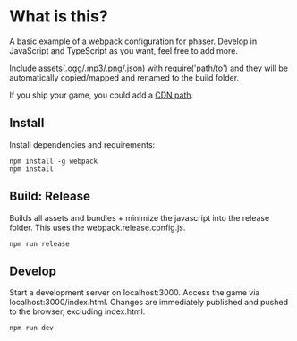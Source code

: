 # What is this?
A basic example of a webpack configuration for phaser. Develop in JavaScript and TypeScript as you want, feel free to add more.

Include assets(.ogg/.mp3/.png/.json) with require('path/to') and they will be automatically copied/mapped and renamed to the build folder.

If you ship your game, you could add a [CDN path](https://github.com/webpack/docs/wiki/configuration#outputpublicpath).
## Install
Install dependencies and requirements:
```
npm install -g webpack
npm install
```

## Build: Release

Builds all assets and bundles + minimize the javascript into the release folder.
This uses the webpack.release.config.js.
```
npm run release
```

## Develop

Start a development server on localhost:3000. Access the game via localhost:3000/index.html.
Changes are immediately published and pushed to the browser, excluding index.html.
```
npm run dev
```


